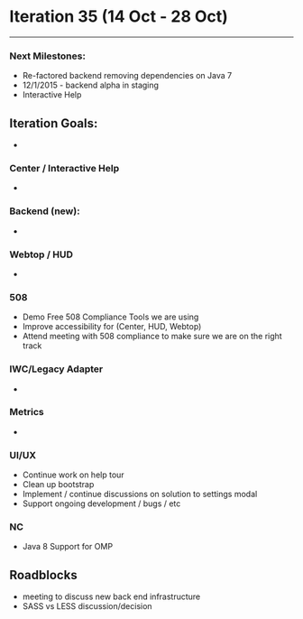 # Iteration 35 (14 Oct - 28 Oct)

*** 
### Next Milestones:
* Re-factored backend removing dependencies on Java 7
* 12/1/2015 - backend alpha in staging  
* Interactive Help

## Iteration Goals:
*  

### Center / Interactive Help
* 

### Backend (new):
* 

### Webtop / HUD
* 

### 508
* Demo Free 508 Compliance Tools we are using 
* Improve accessibility for (Center, HUD, Webtop)
* Attend meeting with 508 compliance to make sure we are on the right track
  
### IWC/Legacy Adapter
* 

### Metrics
* 

### UI/UX
* Continue work on help tour
* Clean up bootstrap
* Implement / continue discussions on solution to settings modal
* Support ongoing development / bugs / etc

### NC
* Java 8 Support for OMP
  
## Roadblocks
* meeting to discuss new back end infrastructure
* SASS vs LESS discussion/decision 